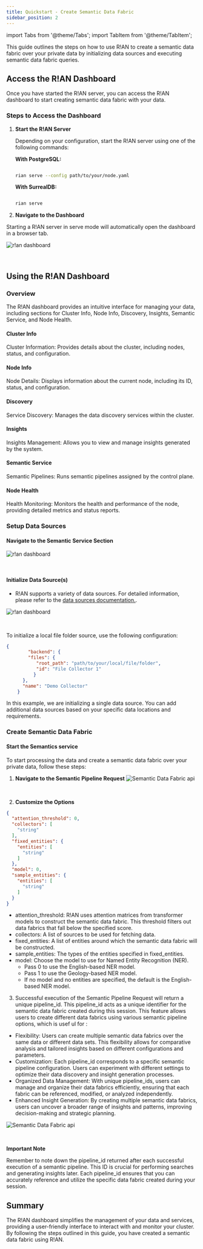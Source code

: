 ```yaml
---
title: Quickstart - Create Semantic Data Fabric
sidebar_position: 2
---
```


import Tabs from '@theme/Tabs';
import TabItem from '@theme/TabItem';

This guide outlines the steps on how to use R!AN to create a semantic data fabric over your private data by initializing data sources and executing semantic data fabric queries.

## Access the R!AN Dashboard

Once you have started the R!AN server, you can access the R!AN dashboard to start creating semantic data fabric with your data.

### Steps to Access the Dashboard

1. **Start the R!AN Server**

   Depending on your configuration, start the R!AN server using one of the following commands:

    **With PostgreSQL:**

    ```bash
   
    rian serve --config path/to/your/node.yaml
    ```

    **With SurrealDB:**

    ```bash
   
    rian serve
    ```


2. **Navigate to the Dashboard**

  Starting a R!AN server in serve mode will automatically open the dashboard in a browser tab.

  ![r!an dashboard](../assets/get-started/rian_dashboard.png)

<br />

## Using the R!AN Dashboard

### Overview
The R!AN dashboard provides an intuitive interface for managing your data, including sections for Cluster Info, Node Info, Discovery, Insights, Semantic Service, and Node Health.

#### Cluster Info
Cluster Information: Provides details about the cluster, including nodes, status, and configuration.

#### Node Info
Node Details: Displays information about the current node, including its ID, status, and configuration.

#### Discovery
Service Discovery: Manages the data discovery services within the cluster.

#### Insights
Insights Management: Allows you to view and manage insights generated by the system.

#### Semantic Service
Semantic Pipelines: Runs semantic pipelines assigned by the control plane.

#### Node Health
Health Monitoring: Monitors the health and performance of the node, providing detailed metrics and status reports.

### Setup Data Sources

#### Navigate to the Semantic Service Section

![r!an dashboard](../assets/get-started/semantic_service.png)

<br />

#### Initialize Data Source(s)

  - R!AN supports a variety of data sources. For detailed information, please refer to the [data sources documentation.](../guides/data_sources.md).

![r!an dashboard](../assets/get-started/collector_initialize.png)

<br />

  To initialize a local file folder source, use the following configuration:

```json
{
        "backend": {
        "files": {
           "root_path": "path/to/your/local/file/folder",
           "id": "File Collector 1"
          }
      },
      "name": "Demo Collector"
    }
```

  In this example, we are initializing a single data source. You can add additional data sources based on your specific data locations and requirements.


### Create Semantic Data Fabric

#### Start the Semantics service

  To start processing the data and create a semantic data fabric over your private data, follow these steps:

1. **Navigate to the Semantic Pipeline Request**
![Semantic Data Fabric api](../assets/get-started/semantic_api.png)

<br />


2. **Customize the Options**

  ```json
  {
    "attention_threshold": 0,
    "collectors": [
      "string"
    ],
    "fixed_entities": {
      "entities": [
        "string"
      ]
    },
    "model": 0,
    "sample_entities": {
      "entities": [
        "string"
      ]
    }
  }

  ```
  - attention_threshold: R!AN uses attention matrices from transformer models to construct the semantic data fabric. This threshold filters out data fabrics that fall below the specified score.  
  - collectors: A list of sources to be used for fetching data.
  - fixed_entities: A list of entities around which the semantic data fabric will be constructed.
  - sample_entities: The types of the entities specified in fixed_entities.
  - model: Choose the model to use for Named Entity Recognition (NER).
    - Pass 0 to use the English-based NER model.
    - Pass 1 to use the Geology-based NER model.
    - If no model and no entities are specified, the default is the English-based NER model.


3. Successful execution of the Semantic Pipeline Request will return a unique pipeline_id. This pipeline_id acts as a unique identifier for the semantic data fabric created during this session. This feature allows users to create different data fabrics using various semantic pipeline options, which is usef ul for :

  - Flexibility: Users can create multiple semantic data fabrics over the same data or different data sets. This flexibility allows for comparative analysis and tailored insights based on different configurations and parameters.
  - Customization: Each pipeline_id corresponds to a specific semantic pipeline configuration. Users can experiment with different settings to optimize their data discovery and insight generation processes.
  - Organized Data Management: With unique pipeline_ids, users can manage and organize their data fabrics efficiently, ensuring that each fabric can be referenced, modified, or analyzed independently.
  - Enhanced Insight Generation: By creating multiple semantic data fabrics, users can uncover a broader range of insights and patterns, improving decision-making and strategic planning.

![Semantic Data Fabric api](../assets/get-started/pipeline_id.png)

<br />

  **Important Note**
    
  Remember to note down the pipeline_id returned after each successful execution of a semantic pipeline. This ID is crucial for performing searches and generating insights later. Each pipeline_id ensures that you can accurately reference and utilize the specific data fabric created during your session.

## Summary
  The R!AN dashboard simplifies the management of your data and services, providing a user-friendly interface to interact with and monitor your cluster. By following the steps outlined in this guide, you have created a semantic data fabric using R!AN.